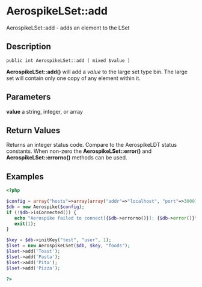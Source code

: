 
# AerospikeLSet::add

AerospikeLSet::add - adds an element to the LSet

## Description

```
public int AerospikeLSet::add ( mixed $value )
```

**AerospikeLSet::add()** will add a *value* to the large set type bin.
The large set will contain only one copy of any element within it.

## Parameters

**value** a string, integer, or array

## Return Values

Returns an integer status code.  Compare to the AerospikeLDT status
constants.  When non-zero the **AerospikeLSet::error()** and
**AerospikeLSet::errorno()** methods can be used.

## Examples

```php
<?php

$config = array("hosts"=>array(array("addr"=>"localhost", "port"=>3000)));
$db = new Aerospike($config);
if (!$db->isConnected()) {
   echo "Aerospike failed to connect[{$db->errorno()}]: {$db->error()}\n";
   exit(1);
}

$key = $db->initKey("test", "user", 1);
$lset = new AerospikeLSet($db, $key, "foods");
$lset->add('Toast');
$lset->add('Pasta');
$lset->add('Pita');
$lset->add('Pizza');

?>
```

